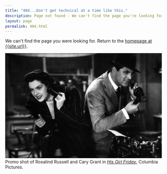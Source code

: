 ```yaml
---
title: "404...Don't get technical at a time like this."
description: Page not found - We can't find the page you're looking for.
layout: page
permalink: 404.html
---
```


We can't find the page you were looking for. Return to the [homepage at {{site.url}}]({{site.url}}).


<img alt="His Girl Friday promo shot" src="/files/images/photos/friday.jpg">

<div class="text-sm-left" style="font-size: 14px; margin-top: 0; margin-bottom:1.5em;">
Promo shot of Rosalind Russell and Cary Grant in 
<a href="https://en.wikipedia.org/wiki/His_Girl_Friday"><em>His Girl Friday</em></a>, Columbia Pictures.</div>




